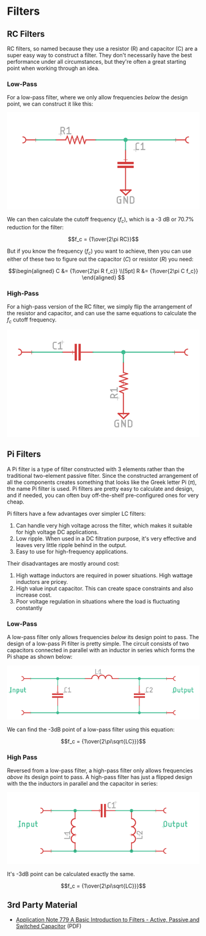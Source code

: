 # Filters

<!-- TODO:
* LC filters (tank circuits)
-->

## RC Filters

RC filters, so named because they use a resistor (R) and capacitor (C) are a
super easy way to construct a filter. They don't necessarily have the best
performance under all circumstances, but they're often a great starting point
when working through an idea.

### Low-Pass

For a low-pass filter, where we only allow frequencies _below_ the design point,
we can construct it like this:

![Low-pass RC filter](../img/schematic-rc-filter-low-pass.png)

We can then calculate the cutoff frequency ($f_c$), which is a -3 dB or 70.7% reduction for the filter:

$$f_c = {1\over{2\pi RC}}$$

But if you know the frequency ($f_c$) you want to achieve, then you can use
either of these two to figure out the capacitor ($C$) or resistor ($R$) you
need:

$$\begin{aligned}
C &= {1\over{2\pi R f_c}} \\[5pt]
R &= {1\over{2\pi C f_c}}
\end{aligned}
$$


### High-Pass

For a high-pass version of the RC filter, we simply flip the arrangement of the
resistor and capacitor, and can use the same equations to calculate the $f_c$
cutoff frequency.

![High-pass RC filter](../img/schematic-rc-filter-high-pass.png)
## Pi Filters

A Pi filter is a type of filter constructed with 3 elements rather than the
traditional two-element passive filter. Since the constructed arrangement of all
the components creates something that looks like the Greek letter Pi ($\pi$),
the name Pi filter is used. Pi filters are pretty easy to calculate and design,
and if needed, you can often buy off-the-shelf pre-configured ones for very
cheap.

Pi filters have a few advantages over simpler LC filters:

1. Can handle very high voltage across the filter, which makes it suitable for
   high voltage DC applications.
2. Low ripple. When used in a DC filtration purpose, it's very effective and
   leaves very little ripple behind in the output.
3. Easy to use for high-frequency applications.

Their disadvantages are mostly around cost:

1. High wattage inductors are required in power situations. High wattage
   inductors are pricey.
2. High value input capacitor. This can create space constraints and also
   increase cost.
3. Poor voltage regulation in situations where the load is fluctuating constantly

### Low-Pass

A low-pass filter only allows frequencies _below_ its design point to pass. The
design of a low-pass Pi filter is pretty simple. The circuit consists of two
capacitors connected in parallel with an inductor in series which forms the Pi
shape as shown below:

![Low pass Pi filter](../img/schematic-pi-filter-low-pass.png)

We can find the -3dB point of a low-pass filter using this equation:

$$f_c = {1\over{2\pi\sqrt{LC}}}$$

### High Pass

Reversed from a low-pass filter, a high-pass filter only allows frequencies
_above_ its design point to pass. A high-pass filter has just a flipped design
with the the inductors in parallel and the capacitor in series:

![High pass Pi filter](../img/schematic-pi-filter-high-pass.png)

It's -3dB point can be calculated exactly the same.

$$f_c = {1\over{2\pi\sqrt{LC}}}$$

## 3rd Party Material

* [Application Note 779 A Basic Introduction to Filters - Active, Passive,and
Switched Capacitor](https://www.ti.com/lit/an/snoa224a/snoa224a.pdf) (PDF)